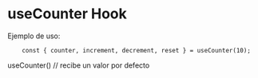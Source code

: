 # useCounter Hook

Ejemplo de uso:
```
    const { counter, increment, decrement, reset } = useCounter(10);

```

useCounter() // recibe un valor por defecto
